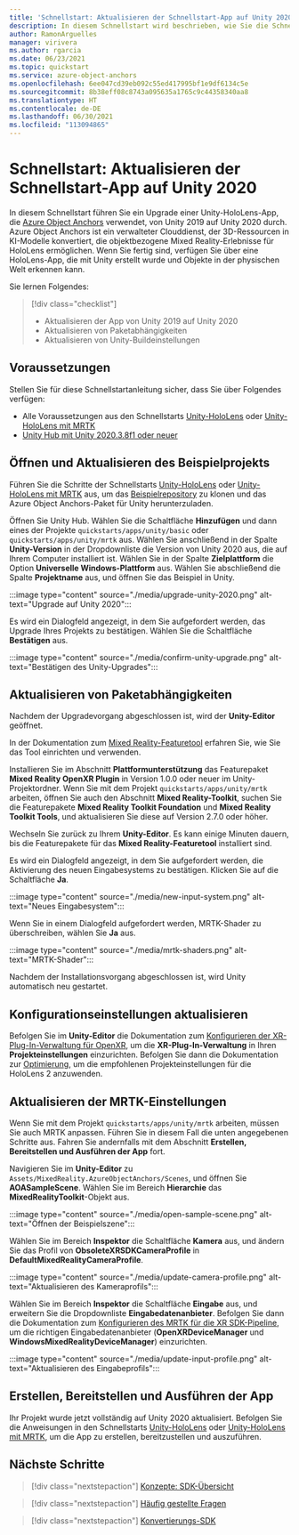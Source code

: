 ```yaml
---
title: 'Schnellstart: Aktualisieren der Schnellstart-App auf Unity 2020'
description: In diesem Schnellstart wird beschrieben, wie Sie die Schnellstart-App auf Unity 2020 aktualisieren, um eine HoloLens-Unity-App zu erstellen, die Object Anchors verwendet.
author: RamonArguelles
manager: virivera
ms.author: rgarcia
ms.date: 06/23/2021
ms.topic: quickstart
ms.service: azure-object-anchors
ms.openlocfilehash: 6ee047cd39eb092c55ed417995bf1e9df6134c5e
ms.sourcegitcommit: 8b38eff08c8743a095635a1765c9c44358340aa8
ms.translationtype: HT
ms.contentlocale: de-DE
ms.lasthandoff: 06/30/2021
ms.locfileid: "113094865"
---
```

# <a name="quickstart-upgrade-quickstart-app-to-unity-2020"></a>Schnellstart: Aktualisieren der Schnellstart-App auf Unity 2020

In diesem Schnellstart führen Sie ein Upgrade einer Unity-HoloLens-App, die [Azure Object Anchors](../overview.md) verwendet, von Unity 2019 auf Unity 2020 durch. Azure Object Anchors ist ein verwalteter Clouddienst, der 3D-Ressourcen in KI-Modelle konvertiert, die objektbezogene Mixed Reality-Erlebnisse für HoloLens ermöglichen. Wenn Sie fertig sind, verfügen Sie über eine HoloLens-App, die mit Unity erstellt wurde und Objekte in der physischen Welt erkennen kann.

Sie lernen Folgendes:

> [!div class="checklist"]
> * Aktualisieren der App von Unity 2019 auf Unity 2020
> * Aktualisieren von Paketabhängigkeiten
> * Aktualisieren von Unity-Buildeinstellungen

## <a name="prerequisites"></a>Voraussetzungen

Stellen Sie für diese Schnellstartanleitung sicher, dass Sie über Folgendes verfügen:

* Alle Voraussetzungen aus den Schnellstarts [Unity-HoloLens](get-started-unity-hololens.md) oder [Unity-HoloLens mit MRTK](get-started-unity-hololens-mrtk.md)
* <a href="https://unity3d.com/get-unity/download" target="_blank">Unity Hub mit Unity 2020.3.8f1 oder neuer</a>

## <a name="open-and-upgrade-the-sample-project"></a>Öffnen und Aktualisieren des Beispielprojekts

Führen Sie die Schritte der Schnellstarts [Unity-HoloLens](get-started-unity-hololens.md) oder [Unity-HoloLens mit MRTK](get-started-unity-hololens-mrtk.md) aus, um das [Beispielrepository](https://github.com/Azure/azure-object-anchors) zu klonen und das Azure Object Anchors-Paket für Unity herunterzuladen.

Öffnen Sie Unity Hub. Wählen Sie die Schaltfläche **Hinzufügen** und dann eines der Projekte `quickstarts/apps/unity/basic` oder `quickstarts/apps/unity/mrtk` aus. Wählen Sie anschließend in der Spalte **Unity-Version** in der Dropdownliste die Version von Unity 2020 aus, die auf Ihrem Computer installiert ist. Wählen Sie in der Spalte **Zielplattform** die Option **Universelle Windows-Plattform** aus. Wählen Sie abschließend die Spalte **Projektname** aus, und öffnen Sie das Beispiel in Unity.

:::image type="content" source="./media/upgrade-unity-2020.png" alt-text="Upgrade auf Unity 2020":::

Es wird ein Dialogfeld angezeigt, in dem Sie aufgefordert werden, das Upgrade Ihres Projekts zu bestätigen. Wählen Sie die Schaltfläche **Bestätigen** aus.

:::image type="content" source="./media/confirm-unity-upgrade.png" alt-text="Bestätigen des Unity-Upgrades":::

## <a name="upgrade-package-dependencies"></a>Aktualisieren von Paketabhängigkeiten

Nachdem der Upgradevorgang abgeschlossen ist, wird der **Unity-Editor** geöffnet.

In der Dokumentation zum <a a href="/windows/mixed-reality/develop/unity/welcome-to-mr-feature-tool" target="_blank">Mixed Reality-Featuretool</a> erfahren Sie, wie Sie das Tool einrichten und verwenden.

Installieren Sie im Abschnitt **Plattformunterstützung** das Featurepaket **Mixed Reality OpenXR Plugin** in Version 1.0.0 oder neuer im Unity-Projektordner. Wenn Sie mit dem Projekt `quickstarts/apps/unity/mrtk` arbeiten, öffnen Sie auch den Abschnitt **Mixed Reality-Toolkit**, suchen Sie die Featurepakete **Mixed Reality Toolkit Foundation** und **Mixed Reality Toolkit Tools**, und aktualisieren Sie diese auf Version 2.7.0 oder höher.

Wechseln Sie zurück zu Ihrem **Unity-Editor**. Es kann einige Minuten dauern, bis die Featurepakete für das **Mixed Reality-Featuretool** installiert sind.

Es wird ein Dialogfeld angezeigt, in dem Sie aufgefordert werden, die Aktivierung des neuen Eingabesystems zu bestätigen. Klicken Sie auf die Schaltfläche **Ja**.

:::image type="content" source="./media/new-input-system.png" alt-text="Neues Eingabesystem":::

 Wenn Sie in einem Dialogfeld aufgefordert werden, MRTK-Shader zu überschreiben, wählen Sie **Ja** aus.

:::image type="content" source="./media/mrtk-shaders.png" alt-text="MRTK-Shader":::

Nachdem der Installationsvorgang abgeschlossen ist, wird Unity automatisch neu gestartet.

## <a name="update-configuration-settings"></a>Konfigurationseinstellungen aktualisieren

Befolgen Sie im **Unity-Editor** die Dokumentation zum <a href="/windows/mixed-reality/develop/unity/xr-project-setup#configuring-xr-plugin-management-for-openxr" target="_blank">Konfigurieren der XR-Plug-In-Verwaltung für OpenXR</a>, um die **XR-Plug-In-Verwaltung** in Ihren **Projekteinstellungen** einzurichten. Befolgen Sie dann die Dokumentation zur <a href="/windows/mixed-reality/develop/unity/xr-project-setup#optimization" target="_blank">Optimierung</a>, um die empfohlenen Projekteinstellungen für die HoloLens 2 anzuwenden.

## <a name="update-mrtk-settings"></a>Aktualisieren der MRTK-Einstellungen

Wenn Sie mit dem Projekt `quickstarts/apps/unity/mrtk` arbeiten, müssen Sie auch MRTK anpassen. Führen Sie in diesem Fall die unten angegebenen Schritte aus. Fahren Sie andernfalls mit dem Abschnitt **Erstellen, Bereitstellen und Ausführen der App** fort.

Navigieren Sie im **Unity-Editor** zu `Assets/MixedReality.AzureObjectAnchors/Scenes`, und öffnen Sie **AOASampleScene**. Wählen Sie im Bereich **Hierarchie** das **MixedRealityToolkit**-Objekt aus.

:::image type="content" source="./media/open-sample-scene.png" alt-text="Öffnen der Beispielszene":::

Wählen Sie im Bereich **Inspektor** die Schaltfläche **Kamera** aus, und ändern Sie das Profil von **ObsoleteXRSDKCameraProfile** in **DefaultMixedRealityCameraProfile**.

:::image type="content" source="./media/update-camera-profile.png" alt-text="Aktualisieren des Kameraprofils":::

Wählen Sie im Bereich **Inspektor** die Schaltfläche **Eingabe** aus, und erweitern Sie die Dropdownliste **Eingabedatenanbieter**. Befolgen Sie dann die Dokumentation zum <a href="/windows/mixed-reality/mrtk-unity/configuration/getting-started-with-mrtk-and-xrsdk#configuring-mrtk-for-the-xr-sdk-pipeline" target="_blank">Konfigurieren des MRTK für die XR SDK-Pipeline</a>, um die richtigen Eingabedatenanbieter (**OpenXRDeviceManager** und **WindowsMixedRealityDeviceManager**) einzurichten.

:::image type="content" source="./media/update-input-profile.png" alt-text="Aktualisieren des Eingabeprofils":::

## <a name="build-deploy-and-run-the-app"></a>Erstellen, Bereitstellen und Ausführen der App

Ihr Projekt wurde jetzt vollständig auf Unity 2020 aktualisiert. Befolgen Sie die Anweisungen in den Schnellstarts [Unity-HoloLens](get-started-unity-hololens.md) oder [Unity-HoloLens mit MRTK](get-started-unity-hololens-mrtk.md), um die App zu erstellen, bereitzustellen und auszuführen.

## <a name="next-steps"></a>Nächste Schritte

> [!div class="nextstepaction"]
> [Konzepte: SDK-Übersicht](../concepts/sdk-overview.md)

> [!div class="nextstepaction"]
> [Häufig gestellte Fragen](../faq.md)

> [!div class="nextstepaction"]
> [Konvertierungs-SDK](/dotnet/api/overview/azure/mixedreality.objectanchors.conversion-readme-pre)
